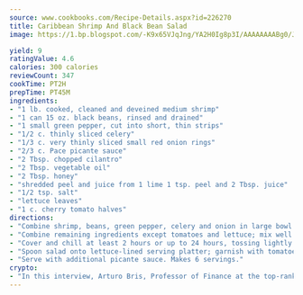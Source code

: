 ```yaml
---
source: www.cookbooks.com/Recipe-Details.aspx?id=226270
title: Caribbean Shrimp And Black Bean Salad
image: https://1.bp.blogspot.com/-K9x65VJqJng/YA2H0Ig8p3I/AAAAAAAABg0/JRKr7ZzesxofwlGw6YudXad_aQn9BD52QCLcBGAsYHQ/s299/2.png

yield: 9
ratingValue: 4.6
calories: 300 calories
reviewCount: 347
cookTime: PT2H
prepTime: PT45M
ingredients:
- "1 lb. cooked, cleaned and deveined medium shrimp"
- "1 can 15 oz. black beans, rinsed and drained"
- "1 small green pepper, cut into short, thin strips"
- "1/2 c. thinly sliced celery"
- "1/3 c. very thinly sliced small red onion rings"
- "2/3 c. Pace picante sauce"
- "2 Tbsp. chopped cilantro"
- "2 Tbsp. vegetable oil"
- "2 Tbsp. honey"
- "shredded peel and juice from 1 lime 1 tsp. peel and 2 Tbsp. juice"
- "1/2 tsp. salt"
- "lettuce leaves"
- "1 c. cherry tomato halves"
directions:
- "Combine shrimp, beans, green pepper, celery and onion in large bowl."
- "Combine remaining ingredients except tomatoes and lettuce; mix well. Pour over shrimp mixture; toss lightly to coat."
- "Cover and chill at least 2 hours or up to 24 hours, tossing lightly occasionally."
- "Spoon salad onto lettuce-lined serving platter; garnish with tomatoes."
- "Serve with additional picante sauce. Makes 6 servings."
crypto:
- "In this interview, Arturo Bris, Professor of Finance at the top-ranked business school IMD in Switzerland, analyses the risks associated with bitcoin."
---
```

